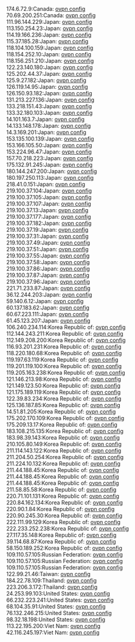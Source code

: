 174.6.72.9:Canada: [ovpn config](vpn/174_6_72_9.ovpn)  
70.69.200.251:Canada: [ovpn config](vpn/70_69_200_251.ovpn)  
111.96.144.229:Japan: [ovpn config](vpn/111_96_144_229.ovpn)  
113.150.254.23:Japan: [ovpn config](vpn/113_150_254_23.ovpn)  
114.19.166.236:Japan: [ovpn config](vpn/114_19_166_236.ovpn)  
115.37.185.28:Japan: [ovpn config](vpn/115_37_185_28.ovpn)  
118.104.100.159:Japan: [ovpn config](vpn/118_104_100_159.ovpn)  
118.154.252.10:Japan: [ovpn config](vpn/118_154_252_10.ovpn)  
118.156.251.210:Japan: [ovpn config](vpn/118_156_251_210.ovpn)  
122.23.140.180:Japan: [ovpn config](vpn/122_23_140_180.ovpn)  
125.202.44.37:Japan: [ovpn config](vpn/125_202_44_37.ovpn)  
125.9.27.182:Japan: [ovpn config](vpn/125_9_27_182.ovpn)  
126.119.14.95:Japan: [ovpn config](vpn/126_119_14_95.ovpn)  
126.150.93.182:Japan: [ovpn config](vpn/126_150_93_182.ovpn)  
131.213.227.136:Japan: [ovpn config](vpn/131_213_227_136.ovpn)  
133.218.151.43:Japan: [ovpn config](vpn/133_218_151_43.ovpn)  
133.32.180.103:Japan: [ovpn config](vpn/133_32_180_103.ovpn)  
14.101.163.7:Japan: [ovpn config](vpn/14_101_163_7.ovpn)  
14.133.148.178:Japan: [ovpn config](vpn/14_133_148_178.ovpn)  
14.3.169.201:Japan: [ovpn config](vpn/14_3_169_201.ovpn)  
153.135.100.139:Japan: [ovpn config](vpn/153_135_100_139.ovpn)  
153.166.105.50:Japan: [ovpn config](vpn/153_166_105_50.ovpn)  
153.224.96.47:Japan: [ovpn config](vpn/153_224_96_47.ovpn)  
157.70.218.223:Japan: [ovpn config](vpn/157_70_218_223.ovpn)  
175.132.91.245:Japan: [ovpn config](vpn/175_132_91_245.ovpn)  
180.144.247.200:Japan: [ovpn config](vpn/180_144_247_200.ovpn)  
180.197.250.113:Japan: [ovpn config](vpn/180_197_250_113.ovpn)  
218.41.0.151:Japan: [ovpn config](vpn/218_41_0_151.ovpn)  
219.100.37.104:Japan: [ovpn config](vpn/219_100_37_104.ovpn)  
219.100.37.105:Japan: [ovpn config](vpn/219_100_37_105.ovpn)  
219.100.37.107:Japan: [ovpn config](vpn/219_100_37_107.ovpn)  
219.100.37.13:Japan: [ovpn config](vpn/219_100_37_13.ovpn)  
219.100.37.177:Japan: [ovpn config](vpn/219_100_37_177.ovpn)  
219.100.37.182:Japan: [ovpn config](vpn/219_100_37_182.ovpn)  
219.100.37.19:Japan: [ovpn config](vpn/219_100_37_19.ovpn)  
219.100.37.31:Japan: [ovpn config](vpn/219_100_37_31.ovpn)  
219.100.37.49:Japan: [ovpn config](vpn/219_100_37_49.ovpn)  
219.100.37.51:Japan: [ovpn config](vpn/219_100_37_51.ovpn)  
219.100.37.55:Japan: [ovpn config](vpn/219_100_37_55.ovpn)  
219.100.37.58:Japan: [ovpn config](vpn/219_100_37_58.ovpn)  
219.100.37.86:Japan: [ovpn config](vpn/219_100_37_86.ovpn)  
219.100.37.87:Japan: [ovpn config](vpn/219_100_37_87.ovpn)  
219.100.37.96:Japan: [ovpn config](vpn/219_100_37_96.ovpn)  
221.71.233.87:Japan: [ovpn config](vpn/221_71_233_87.ovpn)  
36.12.244.203:Japan: [ovpn config](vpn/36_12_244_203.ovpn)  
59.140.6.12:Japan: [ovpn config](vpn/59_140_6_12.ovpn)  
60.137.183.62:Japan: [ovpn config](vpn/60_137_183_62.ovpn)  
60.67.223.111:Japan: [ovpn config](vpn/60_67_223_111.ovpn)  
61.45.123.207:Japan: [ovpn config](vpn/61_45_123_207.ovpn)  
106.240.234.114:Korea Republic of: [ovpn config](vpn/106_240_234_114.ovpn)  
112.144.243.211:Korea Republic of: [ovpn config](vpn/112_144_243_211.ovpn)  
112.149.208.200:Korea Republic of: [ovpn config](vpn/112_149_208_200.ovpn)  
116.93.201.231:Korea Republic of: [ovpn config](vpn/116_93_201_231.ovpn)  
118.220.180.68:Korea Republic of: [ovpn config](vpn/118_220_180_68.ovpn)  
119.197.63.119:Korea Republic of: [ovpn config](vpn/119_197_63_119.ovpn)  
119.201.119.100:Korea Republic of: [ovpn config](vpn/119_201_119_100.ovpn)  
119.205.163.238:Korea Republic of: [ovpn config](vpn/119_205_163_238.ovpn)  
121.146.213.98:Korea Republic of: [ovpn config](vpn/121_146_213_98.ovpn)  
121.149.123.50:Korea Republic of: [ovpn config](vpn/121_149_123_50.ovpn)  
121.175.189.119:Korea Republic of: [ovpn config](vpn/121_175_189_119.ovpn)  
122.39.83.234:Korea Republic of: [ovpn config](vpn/122_39_83_234.ovpn)  
125.136.187.85:Korea Republic of: [ovpn config](vpn/125_136_187_85.ovpn)  
14.51.81.205:Korea Republic of: [ovpn config](vpn/14_51_81_205.ovpn)  
175.202.170.109:Korea Republic of: [ovpn config](vpn/175_202_170_109.ovpn)  
175.209.13.17:Korea Republic of: [ovpn config](vpn/175_209_13_17.ovpn)  
183.108.215.135:Korea Republic of: [ovpn config](vpn/183_108_215_135.ovpn)  
183.98.39.143:Korea Republic of: [ovpn config](vpn/183_98_39_143.ovpn)  
210.105.80.149:Korea Republic of: [ovpn config](vpn/210_105_80_149.ovpn)  
211.114.143.122:Korea Republic of: [ovpn config](vpn/211_114_143_122.ovpn)  
211.204.50.254:Korea Republic of: [ovpn config](vpn/211_204_50_254.ovpn)  
211.224.10.132:Korea Republic of: [ovpn config](vpn/211_224_10_132.ovpn)  
211.44.188.45:Korea Republic of: [ovpn config](vpn/211_44_188_45.ovpn)  
211.44.188.45:Korea Republic of: [ovpn config](vpn/211_44_188_45.ovpn)  
211.44.188.45:Korea Republic of: [ovpn config](vpn/211_44_188_45.ovpn)  
211.58.85.58:Korea Republic of: [ovpn config](vpn/211_58_85_58.ovpn)  
220.71.101.131:Korea Republic of: [ovpn config](vpn/220_71_101_131.ovpn)  
220.84.162.134:Korea Republic of: [ovpn config](vpn/220_84_162_134.ovpn)  
220.90.1.84:Korea Republic of: [ovpn config](vpn/220_90_1_84.ovpn)  
220.90.245.30:Korea Republic of: [ovpn config](vpn/220_90_245_30.ovpn)  
222.111.99.129:Korea Republic of: [ovpn config](vpn/222_111_99_129.ovpn)  
222.233.252.238:Korea Republic of: [ovpn config](vpn/222_233_252_238.ovpn)  
27.117.35.148:Korea Republic of: [ovpn config](vpn/27_117_35_148.ovpn)  
39.114.68.87:Korea Republic of: [ovpn config](vpn/39_114_68_87.ovpn)  
58.150.189.252:Korea Republic of: [ovpn config](vpn/58_150_189_252.ovpn)  
109.110.57.105:Russian Federation: [ovpn config](vpn/109_110_57_105.ovpn)  
109.110.57.105:Russian Federation: [ovpn config](vpn/109_110_57_105.ovpn)  
109.110.57.105:Russian Federation: [ovpn config](vpn/109_110_57_105.ovpn)  
122.99.21.46:Taiwan: [ovpn config](vpn/122_99_21_46.ovpn)  
184.22.78.109:Thailand: [ovpn config](vpn/184_22_78_109.ovpn)  
223.206.3.172:Thailand: [ovpn config](vpn/223_206_3_172.ovpn)  
24.253.99.103:United States: [ovpn config](vpn/24_253_99_103.ovpn)  
66.232.223.241:United States: [ovpn config](vpn/66_232_223_241.ovpn)  
68.104.35.91:United States: [ovpn config](vpn/68_104_35_91.ovpn)  
76.132.246.215:United States: [ovpn config](vpn/76_132_246_215.ovpn)  
98.32.18.198:United States: [ovpn config](vpn/98_32_18_198.ovpn)  
113.22.195.200:Viet Nam: [ovpn config](vpn/113_22_195_200.ovpn)  
42.116.245.197:Viet Nam: [ovpn config](vpn/42_116_245_197.ovpn)  
